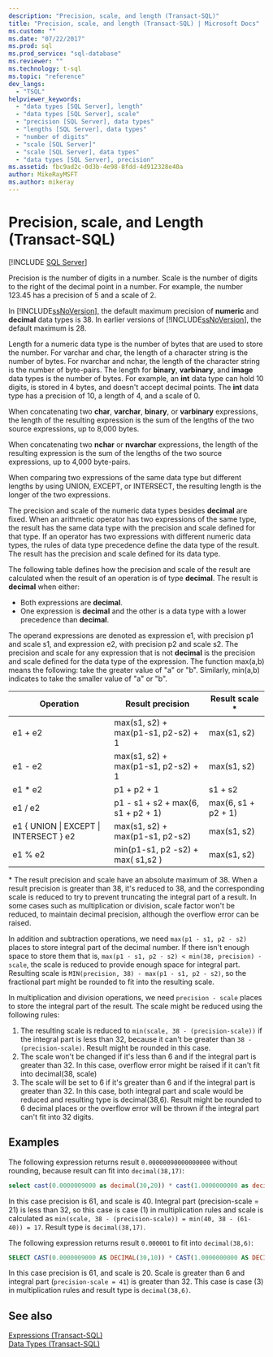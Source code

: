 ```yaml
---
description: "Precision, scale, and length (Transact-SQL)"
title: "Precision, scale, and length (Transact-SQL) | Microsoft Docs"
ms.custom: ""
ms.date: "07/22/2017"
ms.prod: sql
ms.prod_service: "sql-database"
ms.reviewer: ""
ms.technology: t-sql
ms.topic: "reference"
dev_langs: 
  - "TSQL"
helpviewer_keywords: 
  - "data types [SQL Server], length"
  - "data types [SQL Server], scale"
  - "precision [SQL Server], data types"
  - "lengths [SQL Server], data types"
  - "number of digits"
  - "scale [SQL Server]"
  - "scale [SQL Server], data types"
  - "data types [SQL Server], precision"
ms.assetid: fbc9ad2c-0d3b-4e98-8fdd-4d912328e40a
author: MikeRayMSFT
ms.author: mikeray
---
```

# Precision, scale, and Length (Transact-SQL)
[!INCLUDE [SQL Server](../../includes/applies-to-version/sqlserver.md)]

Precision is the number of digits in a number. Scale is the number of digits to the right of the decimal point in a number. For example, the number 123.45 has a precision of 5 and a scale of 2.
  
In [!INCLUDE[ssNoVersion](../../includes/ssnoversion-md.md)], the default maximum precision of **numeric** and **decimal** data types is 38. In earlier versions of [!INCLUDE[ssNoVersion](../../includes/ssnoversion-md.md)], the default maximum is 28.
  
Length for a numeric data type is the number of bytes that are used to store the number. For varchar and char, the length of a character string is the number of bytes. For nvarchar and nchar, the length of the character string is the number of byte-pairs. The length for **binary**, **varbinary**, and **image** data types is the number of bytes. For example, an **int** data type can hold 10 digits, is stored in 4 bytes, and doesn't accept decimal points. The **int** data type has a precision of 10, a length of 4, and a scale of 0.
  
When concatenating two **char**, **varchar**, **binary**, or **varbinary** expressions, the length of the resulting expression is the sum of the lengths of the two source expressions, up to 8,000 bytes.
  
When concatenating two **nchar** or **nvarchar** expressions, the length of the resulting expression is the sum of the lengths of the two source expressions, up to 4,000 byte-pairs.
  
When comparing two expressions of the same data type but different lengths by using UNION, EXCEPT, or INTERSECT, the resulting length is the longer of the two expressions.
  
The precision and scale of the numeric data types besides **decimal** are fixed. When an arithmetic operator has two expressions of the same type, the result has the same data type with the precision and scale defined for that type. If an operator has two expressions with different numeric data types, the rules of data type precedence define the data type of the result. The result has the precision and scale defined for its data type.
  
The following table defines how the precision and scale of the result are calculated when the result of an operation is of type **decimal**. The result is **decimal** when either:
-   Both expressions are **decimal**.  
-   One expression is **decimal** and the other is a data type with a lower precedence than **decimal**.  
  
The operand expressions are denoted as expression e1, with precision p1 and scale s1, and expression e2, with precision p2 and scale s2. The precision and scale for any expression that is not **decimal** is the precision and scale defined for the data type of the expression. The function max(a,b) means the following: take the greater value of "a" or "b". Similarly, min(a,b) indicates to take the smaller value of "a" or "b".
  
|Operation|Result precision|Result scale *|  
|---|---|---|
|e1 + e2|max(s1, s2) + max(p1-s1, p2-s2) + 1|max(s1, s2)|  
|e1 - e2|max(s1, s2) + max(p1-s1, p2-s2) + 1|max(s1, s2)|  
|e1 * e2|p1 + p2 + 1|s1 + s2|  
|e1 / e2|p1 - s1 + s2 + max(6, s1 + p2 + 1)|max(6, s1 + p2 + 1)|  
|e1 { UNION &#124; EXCEPT &#124; INTERSECT } e2|max(s1, s2) + max(p1-s1, p2-s2)|max(s1, s2)|  
|e1 % e2|min(p1-s1, p2 -s2) + max( s1,s2 )|max(s1, s2)|  
  
\* The result precision and scale have an absolute maximum of 38. When a result precision is greater than 38, it's reduced to 38, and the corresponding scale is reduced to try to prevent truncating the integral part of a result. In some cases such as multiplication or division, scale factor won't be reduced, to maintain decimal precision, although the overflow error can be raised.

In addition and subtraction operations, we need `max(p1 - s1, p2 - s2)` places to store integral part of the decimal number. If there isn't enough space to store them that is, `max(p1 - s1, p2 - s2) < min(38, precision) - scale`, the scale is reduced to provide enough space for integral part. Resulting scale is `MIN(precision, 38) - max(p1 - s1, p2 - s2)`, so the fractional part might be rounded to fit into the resulting scale.

In multiplication and division operations, we need `precision - scale` places to store the integral part of the result. The scale might be reduced using the following rules:
1.  The resulting scale is reduced to `min(scale, 38 - (precision-scale))` if the integral part is less than 32, because it can't be greater than `38 - (precision-scale)`. Result might be rounded in this case.
1. The scale won't be changed if it's less than 6 and if the integral part is greater than 32. In this case, overflow error might be raised if it can't fit into decimal(38, scale) 
1. The scale will be set to 6 if it's greater than 6 and if the integral part is greater than 32. In this case, both integral part and scale would be reduced and resulting type is decimal(38,6). Result might be rounded to 6 decimal places or the overflow error will be thrown if the integral part can't fit into 32 digits.

## Examples
The following expression returns result `0.00000090000000000` without rounding, because result can fit into `decimal(38,17)`:
```sql
select cast(0.0000009000 as decimal(30,20)) * cast(1.0000000000 as decimal(30,20)) [decimal 38,17]
```
In this case precision is 61, and scale is 40.
Integral part (precision-scale = 21) is less than 32, so this case is case (1) in multiplication rules and scale is calculated as `min(scale, 38 - (precision-scale)) = min(40, 38 - (61-40)) = 17`. Result type is `decimal(38,17)`.

The following expression returns result `0.000001` to fit into `decimal(38,6)`:
```sql
SELECT CAST(0.0000009000 AS DECIMAL(30,10)) * CAST(1.0000000000 AS DECIMAL(30,10)) [decimal(38, 6)]
```
In this case precision is 61, and scale is 20.
Scale is greater than 6 and integral part (`precision-scale = 41`) is greater than 32. This case is case (3) in multiplication rules and result type is `decimal(38,6)`.

## See also
[Expressions &#40;Transact-SQL&#41;](../../t-sql/language-elements/expressions-transact-sql.md)  
[Data Types &#40;Transact-SQL&#41;](../../t-sql/data-types/data-types-transact-sql.md)
  
